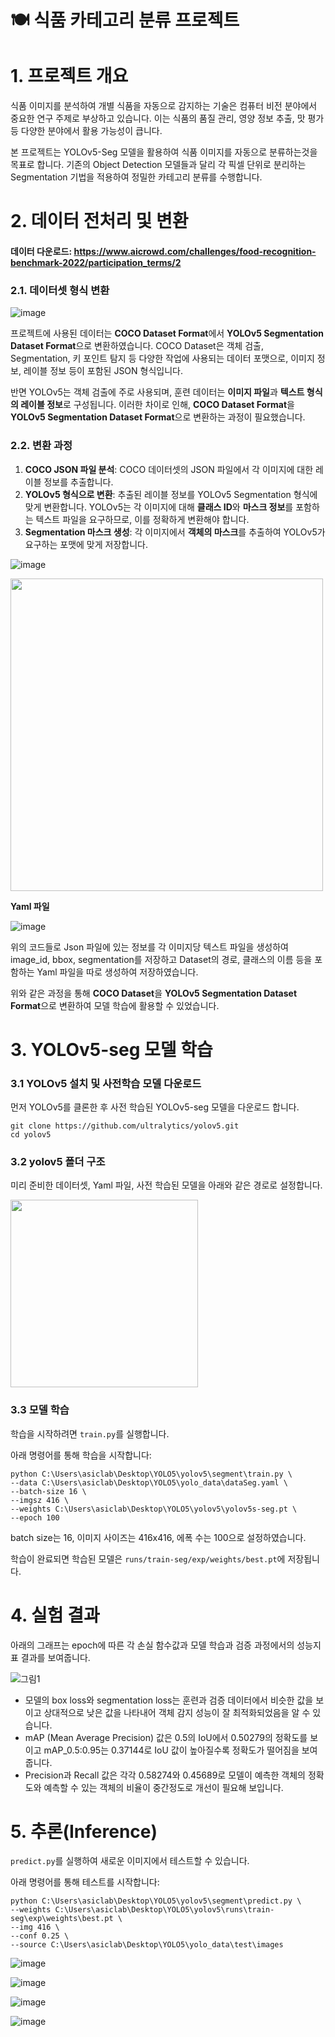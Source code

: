 <h1>🍽️ 식품 카테고리 분류 프로젝트</h1> 

# 1. 프로젝트 개요

식품 이미지를 분석하여 개별 식품을 자동으로 감지하는 기술은 컴퓨터 비전 분야에서 중요한 연구 주제로 부상하고 있습니다. 이는 식품의 품질 관리, 영양 정보 추출, 맛 평가 등 다양한 분야에서 활용 가능성이 큽니다.

본 프로젝트는 YOLOv5-Seg 모델을 활용하여 식품 이미지를 자동으로 분류하는것을 목표로 합니다. 기존의 Object Detection 모델들과 달리 각 픽셀 단위로 분리하는 Segmentation 기법을 적용하여 정밀한 카테고리 분류를 수행합니다.

# 2. 데이터 전처리 및 변환

#### 데이터 다운로드: https://www.aicrowd.com/challenges/food-recognition-benchmark-2022/participation_terms/2 

### 2.1. 데이터셋 형식 변환
![image](https://github.com/user-attachments/assets/e121d183-0ca6-4a26-abaf-b2362280e1da)

프로젝트에 사용된 데이터는 **COCO Dataset Format**에서 **YOLOv5 Segmentation Dataset Format**으로 변환하였습니다. COCO Dataset은 객체 검출, Segmentation, 키 포인트 탐지 등 다양한 작업에 사용되는 데이터 포맷으로, 이미지 정보, 레이블 정보 등이 포함된 JSON 형식입니다.

반면 YOLOv5는 객체 검출에 주로 사용되며, 훈련 데이터는 **이미지 파일**과 **텍스트 형식의 레이블 정보**로 구성됩니다. 이러한 차이로 인해, **COCO Dataset Format**을 **YOLOv5 Segmentation Dataset Format**으로 변환하는 과정이 필요했습니다.

### 2.2. 변환 과정

1. **COCO JSON 파일 분석**: COCO 데이터셋의 JSON 파일에서 각 이미지에 대한 레이블 정보를 추출합니다.
2. **YOLOv5 형식으로 변환**: 추출된 레이블 정보를 YOLOv5 Segmentation 형식에 맞게 변환합니다. YOLOv5는 각 이미지에 대해 **클래스 ID**와 **마스크 정보**를 포함하는 텍스트 파일을 요구하므로, 이를 정확하게 변환해야 합니다.
3. **Segmentation 마스크 생성**: 각 이미지에서 **객체의 마스크**를 추출하여 YOLOv5가 요구하는 포맷에 맞게 저장합니다.

![image](https://github.com/user-attachments/assets/4c30d651-68a4-4b74-9c1d-579955567c1b)

<img src="https://github.com/user-attachments/assets/1e138f51-ab02-42e7-bc81-0711503bcbdd" width="500" height="500"/>

****Yaml 파일****

![image](https://github.com/user-attachments/assets/f184fd28-a12a-4050-b1e5-dcb5a8602263)


위의 코드들로 Json 파일에 있는 정보를 각 이미지당 텍스트 파일을 생성하여 image_id, bbox, segmentation를 저장하고 Dataset의 경로, 클래스의 이름 등을 포함하는 Yaml 파일을 따로 생성하여 저장하였습니다.

위와 같은 과정을 통해 **COCO Dataset**을 **YOLOv5 Segmentation Dataset Format**으로 변환하여 모델 학습에 활용할 수 있었습니다.

 # 3. YOLOv5-seg 모델 학습
### 3.1 YOLOv5 설치 및 사전학습 모델 다운로드

먼저 YOLOv5를 클론한 후 사전 학습된 YOLOv5-seg 모델을 다운로드 합니다.
```
git clone https://github.com/ultralytics/yolov5.git
cd yolov5
```

### 3.2 yolov5 폴더 구조 ###

미리 준비한 데이터셋, Yaml 파일, 사전 학습된 모델을 아래와 같은 경로로 설정합니다.

<img src="https://github.com/user-attachments/assets/8c305c05-cf3c-4638-bbb0-9f64e053c653" width="300" height="300"/>

### 3.3 모델 학습 ###

학습을 시작하려면 ```train.py```를 실행합니다.

아래 명령어를 통해 학습을 시작합니다:
```
python C:\Users\asiclab\Desktop\YOLO5\yolov5\segment\train.py \
--data C:\Users\asiclab\Desktop\YOLO5\yolo_data\dataSeg.yaml \
--batch-size 16 \
--imgsz 416 \
--weights C:\Users\asiclab\Desktop\YOLO5\yolov5\yolov5s-seg.pt \
--epoch 100
```
batch size는 16, 이미지 사이즈는 416x416, 에폭 수는 100으로 설정하였습니다.

학습이 완료되면 학습된 모델은 ```runs/train-seg/exp/weights/best.pt```에 저장됩니다.

# 4. 실험 결과

 아래의 그래프는 epoch에 따른 각 손실 함수값과 모델 학습과 검증 과정에서의 성능지표 결과를 보여줍니다.
 
 ![그림1](https://github.com/user-attachments/assets/267490aa-fb57-4c3a-8122-fb174c6318e2)

- 모델의 box loss와 segmentation loss는 훈련과 검증 데이터에서 비슷한 값을 보이고 상대적으로 낮은 값을 나타내어 객체 감지 성능이 잘 최적화되었음을 알 수 있습니다.
- mAP (Mean Average Precision) 값은 0.5의 IoU에서 0.50279의 정확도를 보이고 mAP_0.5:0.95는 0.37144로 IoU 값이 높아질수록 정확도가 떨어짐을 보여줍니다.
- Precision과 Recall 값은 각각 0.58274와 0.45689로 모델이 예측한 객체의 정확도와 예측할 수 있는 객체의 비율이 중간정도로 개선이 필요해 보입니다.

# 5. 추론(Inference)
```predict.py```를 실행하여 새로운 이미지에서 테스트할 수 있습니다.

아래 명령어를 통해 테스트를 시작합니다:
```
python C:\Users\asiclab\Desktop\YOLO5\yolov5\segment\predict.py \
--weights C:\Users\asiclab\Desktop\YOLO5\yolov5\runs\train-seg\exp\weights\best.pt \
--img 416 \
--conf 0.25 \
--source C:\Users\asiclab\Desktop\YOLO5\yolo_data\test\images
```

![image](https://github.com/user-attachments/assets/2b0a4cd1-7369-4d26-8398-1ad010f635fa)

![image](https://github.com/user-attachments/assets/fbe0aad2-7e6a-4051-84f5-c4a154cc8bf9)

![image](https://github.com/user-attachments/assets/308d57f7-abdd-44d6-a768-244cf6c7c567)

![image](https://github.com/user-attachments/assets/306b9425-3e6c-4cdc-b0c1-b6fdf8fa7049)

